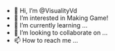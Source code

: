 - 👋 Hi, I’m @VisualityVd
- 👀 I’m interested in Making Game!
- 🌱 I’m currently learning ...
- 💞️ I’m looking to collaborate on ...
- 📫 How to reach me ...

<!---
VisualityVd/VisualityVd is a ✨ special ✨ repository because its `README.md` (this file) appears on your GitHub profile.
You can click the Preview link to take a look at your changes.
--->
